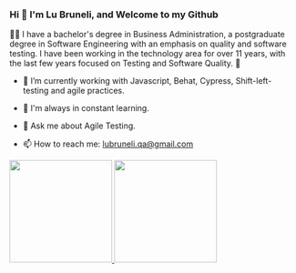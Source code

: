   ###                                                                Hi 👋  I'm Lu Bruneli, and Welcome to my Github

   
   
👩‍💻 I have a bachelor's degree in Business Administration, a postgraduate degree in Software Engineering with an emphasis on quality and software testing.
I have been working in the technology area for over 11 years, with the last few years focused on Testing and Software Quality. 🐞



- 🔭 I’m currently working with Javascript, Behat, Cypress, Shift-left-testing and agile practices.
 
- 🌱 I'm always in constant learning.

- 💬 Ask me about Agile Testing.

- 📫 How to reach me: lubruneli.qa@gmail.com



<div>
<a href="https://github.com/lucasdiblasi">
<img height="180em" src="https://github-readme-stats.vercel.app/api?username=lubruneliqa&show_icons=true&theme=dracula&include_all_commits=true&count_private=true"/>
<img height="180em" src="https://github-readme-stats.vercel.app/api/top-langs/?username=lubruneliqa&layout=compact&langs_count=7&theme=dracula"/>
</div>






